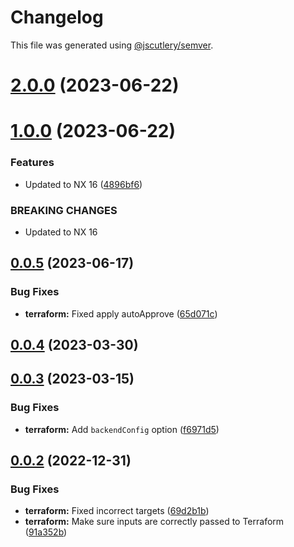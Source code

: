 # Changelog

This file was generated using [@jscutlery/semver](https://github.com/jscutlery/semver).

# [2.0.0](https://github.com/TriPSs/nx-extend/compare/terraform@1.0.0...terraform@2.0.0) (2023-06-22)



# [1.0.0](https://github.com/TriPSs/nx-extend/compare/terraform@0.0.5...terraform@1.0.0) (2023-06-22)


### Features

* Updated to NX 16 ([4896bf6](https://github.com/TriPSs/nx-extend/commit/4896bf66940e1b69e0f2e3971a7864a1da20b2ef))


### BREAKING CHANGES

* Updated to NX 16



## [0.0.5](https://github.com/TriPSs/nx-extend/compare/terraform@0.0.4...terraform@0.0.5) (2023-06-17)


### Bug Fixes

* **terraform:** Fixed apply autoApprove ([65d071c](https://github.com/TriPSs/nx-extend/commit/65d071c7e4b0eeb49632477204ac70369ae0f32c))



## [0.0.4](https://github.com/TriPSs/nx-extend/compare/terraform@0.0.3...terraform@0.0.4) (2023-03-30)



## [0.0.3](https://github.com/TriPSs/nx-extend/compare/terraform@0.0.2...terraform@0.0.3) (2023-03-15)


### Bug Fixes

* **terraform:** Add `backendConfig` option ([f6971d5](https://github.com/TriPSs/nx-extend/commit/f6971d54c26e1ac30f726b6917ed9dde51cb5f42))



## [0.0.2](https://github.com/TriPSs/nx-extend/compare/terraform@0.0.1...terraform@0.0.2) (2022-12-31)


### Bug Fixes

* **terraform:** Fixed incorrect targets ([69d2b1b](https://github.com/TriPSs/nx-extend/commit/69d2b1b949d019319c641b143b671243dffc821b))
* **terraform:** Make sure inputs are correctly passed to Terraform ([91a352b](https://github.com/TriPSs/nx-extend/commit/91a352b212755f080bb6bae4ca1d0a05e4e548dd))

